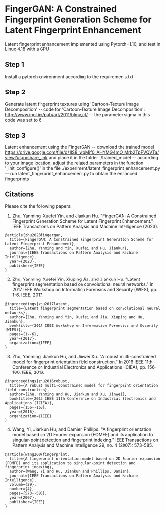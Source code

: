 # FingerGAN: A Constrained Fingerprint Generation Scheme for Latent Fingerprint Enhancement

Latent fingerprint enhancement implemented using Pytorch=1.10, and test in Linux 4.18 with a GPU

## Step 1
Install a pytorch environment according to the requirements.txt

## Step 2
Generate latent fingerprint textures using 'Cartoon-Texture Image Decomposition'
	-- code for 'Cartoon-Texture Image Decomposition': http://www.ipol.im/pub/art/2011/blmv_ct/
	-- the parameter sigma in this code was set to 6
	
## Step 3 
Latent enhancement using the FingerGAN
	-- download the trained model https://drive.google.com/file/d/1lS8_wbMjf0_AHYMG4mO_Mrb2TpFVQVTa/view?usp=share_link and place it in the folder ./trained_model 
	-- according to your image location, adjust the related parameters in the function '_init_configure()' in the file ./experiment/latent_fingerprint_enhancement.py
	-- run latent_fingerprint_enhancement.py to obtain the enhanced fingerprints
	

## Citations

Please cite the following papers:

1. Zhu, Yanming, Xuefei Yin, and Jiankun Hu. "FingerGAN: A Constrained Fingerprint Generation Scheme for Latent Fingerprint Enhancement." IEEE Transactions on Pattern Analysis and Machine Intelligence (2023).
```
@article{zhu2023fingergan,
  title={FingerGAN: A Constrained Fingerprint Generation Scheme for Latent Fingerprint Enhancement},
  author={Zhu, Yanming and Yin, Xuefei and Hu, Jiankun},
  journal={IEEE Transactions on Pattern Analysis and Machine Intelligence},
  year={2023},
  publisher={IEEE}
}
```
2. Zhu, Yanming, Xuefei Yin, Xiuping Jia, and Jiankun Hu. "Latent fingerprint segmentation based on convolutional neural networks." In 2017 IEEE Workshop on Information Forensics and Security (WIFS), pp. 1-6. IEEE, 2017.
```
@inproceedings{zhu2017latent,
  title={Latent fingerprint segmentation based on convolutional neural networks},
  author={Zhu, Yanming and Yin, Xuefei and Jia, Xiuping and Hu, Jiankun},
  booktitle={2017 IEEE Workshop on Information Forensics and Security (WIFS)},
  pages={1--6},
  year={2017},
  organization={IEEE}
}
```
3. Zhu, Yanming, Jiankun Hu, and Jinwei Xu. "A robust multi-constrained model for fingerprint orientation field construction." In 2016 IEEE 11th Conference on Industrial Electronics and Applications (ICIEA), pp. 156-160. IEEE, 2016.
```
@inproceedings{zhu2016robust,
  title={A robust multi-constrained model for fingerprint orientation field construction},
  author={Zhu, Yanming and Hu, Jiankun and Xu, Jinwei},
  booktitle={2016 IEEE 11th Conference on Industrial Electronics and Applications (ICIEA)},
  pages={156--160},
  year={2016},
  organization={IEEE}
}
```
4. Wang, Yi, Jiankun Hu, and Damien Phillips. "A fingerprint orientation model based on 2D Fourier expansion (FOMFE) and its application to singular-point detection and fingerprint indexing." IEEE Transactions on Pattern Analysis and Machine Intelligence 29, no. 4 (2007): 573-585.
```
@article{wang2007fingerprint,
  title={A fingerprint orientation model based on 2D Fourier expansion (FOMFE) and its application to singular-point detection and fingerprint indexing},
  author={Wang, Yi and Hu, Jiankun and Phillips, Damien},
  journal={IEEE Transactions on Pattern Analysis and Machine Intelligence},
  volume={29},
  number={4},
  pages={573--585},
  year={2007},
  publisher={IEEE}
}
```
